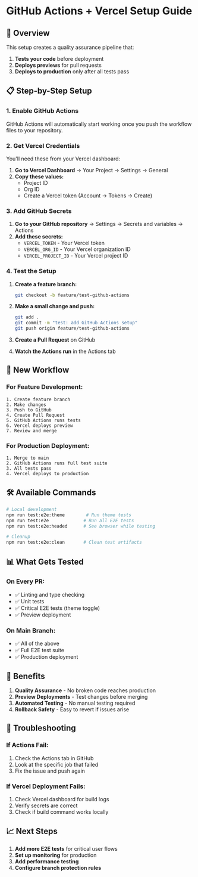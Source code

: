 # GitHub Actions + Vercel Setup Guide

## 🚀 Overview

This setup creates a quality assurance pipeline that:
1. **Tests your code** before deployment
2. **Deploys previews** for pull requests
3. **Deploys to production** only after all tests pass

## 📋 Step-by-Step Setup

### 1. Enable GitHub Actions

GitHub Actions will automatically start working once you push the workflow files to your repository.

### 2. Get Vercel Credentials

You'll need these from your Vercel dashboard:

1. **Go to Vercel Dashboard** → Your Project → Settings → General
2. **Copy these values:**
   - Project ID
   - Org ID
   - Create a Vercel token (Account → Tokens → Create)

### 3. Add GitHub Secrets

1. **Go to your GitHub repository** → Settings → Secrets and variables → Actions
2. **Add these secrets:**
   - `VERCEL_TOKEN` - Your Vercel token
   - `VERCEL_ORG_ID` - Your Vercel organization ID
   - `VERCEL_PROJECT_ID` - Your Vercel project ID

### 4. Test the Setup

1. **Create a feature branch:**
   ```bash
   git checkout -b feature/test-github-actions
   ```

2. **Make a small change and push:**
   ```bash
   git add .
   git commit -m "test: add GitHub Actions setup"
   git push origin feature/test-github-actions
   ```

3. **Create a Pull Request** on GitHub

4. **Watch the Actions run** in the Actions tab

## 🔄 New Workflow

### For Feature Development:
```
1. Create feature branch
2. Make changes
3. Push to GitHub
4. Create Pull Request
5. GitHub Actions runs tests
6. Vercel deploys preview
7. Review and merge
```

### For Production Deployment:
```
1. Merge to main
2. GitHub Actions runs full test suite
3. All tests pass
4. Vercel deploys to production
```

## 🛠️ Available Commands

```bash
# Local development
npm run test:e2e:theme        # Run theme tests
npm run test:e2e             # Run all E2E tests
npm run test:e2e:headed      # See browser while testing

# Cleanup
npm run test:e2e:clean       # Clean test artifacts
```

## 📊 What Gets Tested

### On Every PR:
- ✅ Linting and type checking
- ✅ Unit tests
- ✅ Critical E2E tests (theme toggle)
- ✅ Preview deployment

### On Main Branch:
- ✅ All of the above
- ✅ Full E2E test suite
- ✅ Production deployment

## 🎯 Benefits

1. **Quality Assurance** - No broken code reaches production
2. **Preview Deployments** - Test changes before merging
3. **Automated Testing** - No manual testing required
4. **Rollback Safety** - Easy to revert if issues arise

## 🔧 Troubleshooting

### If Actions Fail:
1. Check the Actions tab in GitHub
2. Look at the specific job that failed
3. Fix the issue and push again

### If Vercel Deployment Fails:
1. Check Vercel dashboard for build logs
2. Verify secrets are correct
3. Check if build command works locally

## 📈 Next Steps

1. **Add more E2E tests** for critical user flows
2. **Set up monitoring** for production
3. **Add performance testing**
4. **Configure branch protection rules**
